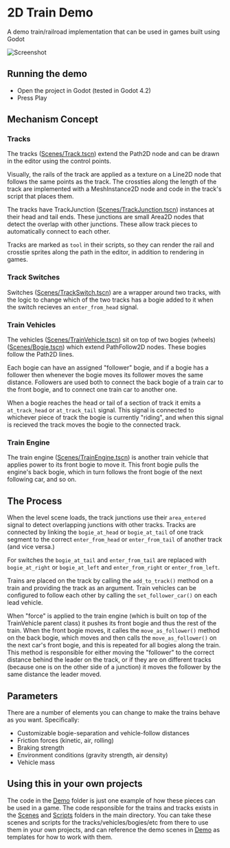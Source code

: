 # 2D Train Demo
A demo train/railroad implementation that can be used in games built using Godot



![Screenshot](https://raw.githubusercontent.com/moonbench/simple-godot-train/master/Demo/Resources/Screenshot.png)

## Running the demo
* Open the project in Godot (tested in Godot 4.2)
* Press Play

## Mechanism Concept
### Tracks
The tracks ([Scenes/Track.tscn](Scenes/Track.tscn)) extend the Path2D node and can be drawn in the editor using the control points.

Visually, the rails of the track are applied as a texture on a Line2D node that follows the same points as the track. The crossties along the length of the track are implemented with a MeshInstance2D node and code in the track's script that places them.

The tracks have TrackJunction ([Scenes/TrackJunction.tscn](Scenes/TrackJunction.tscn)) instances at their head and tail ends. These junctions are small Area2D nodes that detect the overlap with other junctions. These allow track pieces to automatically connect to each other.

Tracks are marked as `tool` in their scripts, so they can render the rail and crosstie sprites along the path in the editor, in addition to rendering in games.

### Track Switches
Switches ([Scenes/TrackSwitch.tscn](Scenes/TrackSwitch.tscn)) are a wrapper around two tracks, with the logic to change which of the two tracks has a bogie added to it when the switch recieves an `enter_from_head` signal.

### Train Vehicles
The vehicles ([Scenes/TrainVehicle.tscn](Scenes/TrainVehicle.tscn)) sit on top of two bogies (wheels) ([Scenes/Bogie.tscn](Scenes/Bogie.tscn)) which extend PathFollow2D nodes. These bogies follow the Path2D lines.

Each bogie can have an assigned "follower" bogie, and if a bogie has a follower then whenever the bogie moves its follower moves the same distance. Followers are used both to connect the back bogie of a train car to the front bogie, and to connect one train car to another one.

When a bogie reaches the head or tail of a section of track it emits a `at_track_head` or `at_track_tail` signal. This signal is connected to whichever piece of track the bogie is currently "riding", and when this signal is recieved the track moves the bogie to the connected track.

### Train Engine
The train engine ([Scenes/TrainEngine.tscn](Scenes/TrainEngine.tscn)) is another train vehicle that applies power to its front bogie to move it. This front bogie pulls the engine's back bogie, which in turn follows the front bogie of the next following car, and so on.

## The Process
When the level scene loads, the track junctions use their `area_entered` signal to detect overlapping junctions with other tracks. Tracks are connected by linking the `bogie_at_head` or `bogie_at_tail` of one track segment to the correct `enter_from_head` or `enter_from_tail` of another track (and vice versa.) 

For switches the `bogie_at_tail` and `enter_from_tail` are replaced with `bogie_at_right` or `bogie_at_left` and `enter_from_right` or `enter_from_left`.

Trains are placed on the track by calling the `add_to_track()` method on a train and providing the track as an argument. Train vehicles can be configured to follow each other by calling the `set_follower_car()` on each lead vehicle.

When "force" is applied to the train engine (which is built on top of the TrainVehicle parent class) it pushes its front bogie and thus the rest of the train. When the front bogie moves, it calles the `move_as_follower()` method on the back bogie, which moves and then calls the `move_as_follower()` on the next car's front bogie, and this is repeated for all bogies along the train. This method is responsible for either moving the "follower" to the correct distance behind the leader on the track, or if they are on different tracks (because one is on the other side of a junction) it moves the follower by the same distance the leader moved.

## Parameters
There are a number of elements you can change to make the trains behave as you want. Specifically:
* Customizable bogie-separation and vehicle-follow distances
* Friction forces (kinetic, air, rolling)
* Braking strength
* Environment conditions (gravity strength, air density)
* Vehicle mass

## Using this in your own projects
The code in the [Demo](Demo) folder is just one example of how these pieces can be used in a game. The code responsible for the trains and tracks exists in the [Scenes](Scenes) and [Scripts](Scripts) folders in the main directory. You can take these scenes and scripts for the tracks/vehicles/bogies/etc from there to use them in your own projects, and can reference the demo scenes in [Demo](Demo) as templates for how to work with them.
